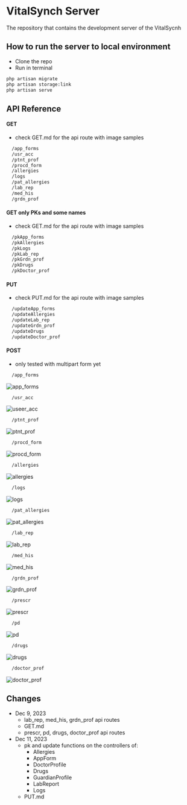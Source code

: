 # VitalSynch Server

The repository that contains the development server of the VitalSycnh

## How to run the server to local environment

- Clone the repo
- Run in terminal

```bash
php artisan migrate
php artisan storage:link
php artisan serve
```

## API Reference
#### GET
* check GET.md for the api route with image samples
```bash
  /app_forms
  /usr_acc
  /ptnt_prof
  /procd_form
  /allergies
  /logs
  /pat_allergies
  /lab_rep
  /med_his
  /grdn_prof
```

#### GET only PKs and some names
* check GET.md for the api route with image samples
```bash
  /pkApp_forms
  /pkAllergies
  /pkLogs
  /pkLab_rep
  /pkGrdn_prof
  /pkDrugs
  /pkDoctor_prof
```

#### PUT
* check PUT.md for the api route with image samples
```bash
  /updateApp_forms
  /updateAllergies
  /updateLab_rep
  /updateGrdn_prof
  /updateDrugs
  /updateDoctor_prof
```

#### POST
* only tested with multipart form yet

```bash
  /app_forms
```
![app_forms](screenshots/post-app_forms.png)

```bash
  /usr_acc
```
![useer_acc](screenshots/post-user_acc.png)

```bash
  /ptnt_prof
```
![ptnt_prof](screenshots/post-ptnt_prof.png)

```bash
  /procd_form
```
![procd_form](screenshots/post-procd_form.png)

```bash
  /allergies
```
![allergies](screenshots/post-allergies.png)

```bash
  /logs
```
![logs](screenshots/post-logs.png)

```bash
  /pat_allergies
```
![pat_allergies](screenshots/post-pa_pat_allergies.png)

```bash
  /lab_rep
```
![lab_rep](screenshots/post-lab_rep.png)

```bash
  /med_his
```
![med_his](screenshots/post-med_his.png)

```bash
  /grdn_prof
```
![grdn_prof](screenshots/post-grdn_prof.png)

```bash
  /prescr
```
![prescr](screenshots/post-prescr.png)

```bash
  /pd
```
![pd](screenshots/post-pd.png)

```bash
  /drugs
```
![drugs](screenshots/post-drugs.png)

```bash
  /doctor_prof
```
![doctor_prof](screenshots/post-doctor_prof.png)


## Changes
* Dec 9, 2023
     * lab_rep, med_his, grdn_prof api routes
     * GET.md
     * prescr, pd, drugs, doctor_prof api routes
* Dec 11, 2023
     * pk and update functions on the controllers of:
          * Allergies
          * AppForm
          * DoctorProfile
          * Drugs
          * GuardianProfile
          * LabReport
          * Logs
     * PUT.md

